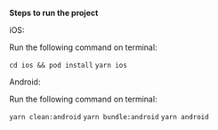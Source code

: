**Steps to run the project**

iOS:

Run the following command on terminal:

`cd ios && pod install`
`yarn ios`

Android:

Run the following command on terminal:

`yarn clean:android`
`yarn bundle:android`
`yarn android`
